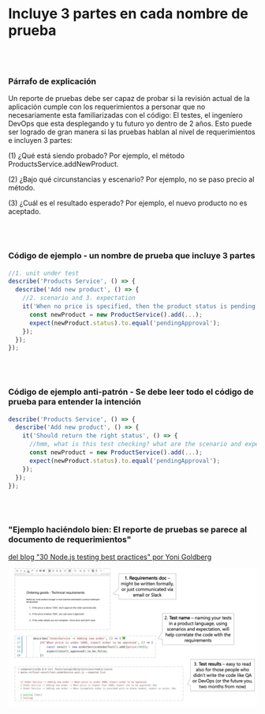 # Incluye 3 partes en cada nombre de prueba

<br><br>

### Párrafo de explicación

Un reporte de pruebas debe ser capaz de probar si la revisión actual de la aplicación cumple con los requerimientos a personar que no necesariamente esta familiarizadas con el código: El testes, el ingeníero DevOps que esta desplegando y tu futuro yo dentro de 2 años. Esto puede ser logrado de gran manera si las pruebas hablan al nivel de requerimientos e incluyen 3 partes:

(1) ¿Qué está siendo probado? Por ejemplo, el método ProductsService.addNewProduct.

(2) ¿Bajo qué circunstancias y escenario? Por ejemplo, no se paso precio al método.

(3) ¿Cuál es el resultado esperado? Por ejemplo, el nuevo producto no es aceptado.

<br><br>

### Código de ejemplo - un nombre de prueba que incluye 3 partes

```javascript
//1. unit under test
describe('Products Service', () => {
  describe('Add new product', () => {
    //2. scenario and 3. expectation
    it('When no price is specified, then the product status is pending approval', () => {
      const newProduct = new ProductService().add(...);
      expect(newProduct.status).to.equal('pendingApproval');
    });
  });
});
```

<br/><br/>

### Código de ejemplo anti-patrón - Se debe leer todo el código de prueba para entender la intención

```javascript
describe('Products Service', () => {
  describe('Add new product', () => {
    it('Should return the right status', () => {
      //hmm, what is this test checking? what are the scenario and expectation?
      const newProduct = new ProductService().add(...);
      expect(newProduct.status).to.equal('pendingApproval');
    });
  });
});
```

<br/><br/>

### "Ejemplo haciéndolo bien: El reporte de pruebas se parece al documento de requerimientos"

[del blog "30 Node.js testing best practices" por Yoni Goldberg](https://medium.com/@me_37286/yoni-goldberg-javascript-nodejs-testing-best-practices-2b98924c9347)

 ![Un ejemplo de reporte de pruebas](https://github.com/goldbergyoni/nodebestpractices/blob/master/assets/images/test-report-like-requirements.jpeg "Un ejemplo de reporte de pruebas")

<br/><br/>